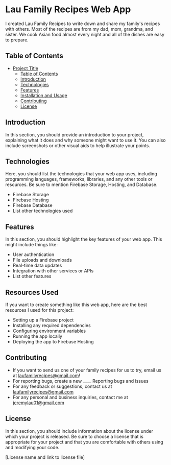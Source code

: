 # Lau Family Recipes Web App
I created Lau Family Recipes to write down and share my family's recipes with others. Most of the recipes are from my dad, mom, grandma, and sister. We cook Asian food almost every night and all of the dishes are easy to prepare.

## Table of Contents

- [Project Title](#project-title)
  - [Table of Contents](#table-of-contents)
  - [Introduction](#introduction)
  - [Technologies](#technologies)
  - [Features](#features)
  - [Installation and Usage](#installation-and-usage)
  - [Contributing](#contributing)
  - [License](#license)

## Introduction

In this section, you should provide an introduction to your project, explaining what it does and why someone might want to use it. You can also include screenshots or other visual aids to help illustrate your points.

## Technologies

Here, you should list the technologies that your web app uses, including programming languages, frameworks, libraries, and any other tools or resources. Be sure to mention Firebase Storage, Hosting, and Database.

- Firebase Storage
- Firebase Hosting
- Firebase Database
- List other technologies used

## Features

In this section, you should highlight the key features of your web app. This might include things like:

- User authentication
- File uploads and downloads
- Real-time data updates
- Integration with other services or APIs
- List other features

## Resources Used

If you want to create something like this web app, here are the best resources I used for this project:

- Setting up a Firebase project
- Installing any required dependencies
- Configuring environment variables
- Running the app locally
- Deploying the app to Firebase Hosting

## Contributing

- If you want to send us one of your family recipes for us to try, email us at laufamilyrecipes@gmail.com!
- For reporting bugs, create a new ____ Reporting bugs and issues
- For any feedback or suggestions, contact us at laufamilyrecipes@gmail.com
- For any personal and business inquiries, contact me at jeremylau01@gmail.com 

## License

In this section, you should include information about the license under which your project is released. Be sure to choose a license that is appropriate for your project and that you are comfortable with others using and modifying your code.

[License name and link to license file]
